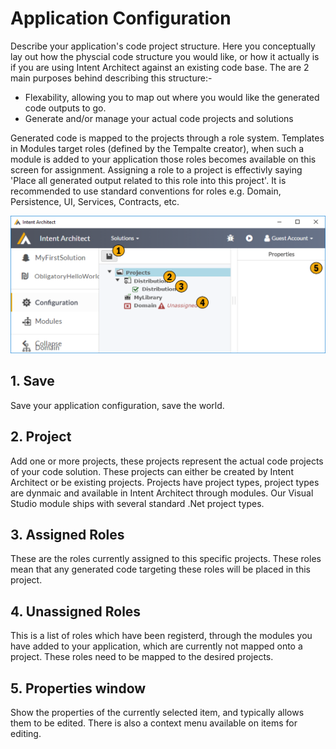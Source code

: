 # Application Configuration

Describe your application's code project structure. Here you conceptually lay out how the physcial code structure you would like, or how it actually is if you are using Intent Architect against an existing code base. The are 2 main purposes behind describing this structure:-
- Flexability, allowing you to map out where you would like the generated code outputs to go.
- Generate and/or manage your actual code projects and solutions 

Generated code is mapped to the projects through a role system. Templates in Modules target roles (defined by the Tempalte creator), when such a module is added to your application those roles becomes available on this screen for assignment. Assigning a role to a project is effectivly saying 'Place all generated output related to this role into this project'. It is recommended to use standard conventions for roles e.g. Domain, Persistence, UI, Services, Contracts, etc. 


![Image of the Application Configuration](../../images/UserManual/ApplicationConfiguration.png)

## 1. Save
Save your application configuration, save the world.

## 2. Project
Add one or more projects, these projects represent the actual code projects of your code solution. These projects can either be created by Intent Architect or be existing projects. Projects have project types, project types are dynmaic and available in Intent Architect through modules. Our Visual Studio module ships with several standard .Net project types. 

## 3. Assigned Roles
These are the roles currently assigned to this specific projects. These roles mean that any generated code targeting these roles will be placed in this project. 

## 4. Unassigned Roles
This is a list of roles which have been registerd, through the modules you have added to your application, which are currently not mapped onto a project. These roles need to be mapped to the desired projects.

## 5. Properties window
Show the properties of the currently selected item, and typically allows them to be edited. There is also a context menu available on items for editing.